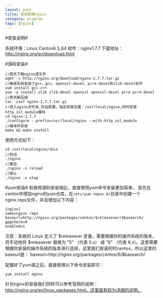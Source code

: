 ```yaml
---
layout: post
title: 安装配置nginx  
category: program 
tags: [nginx]  
---
```


#安装说明#

系统环境：Linux Centos6.3_64
软件：nginx1.7.7
下载地址：http://nginx.org/en/download.html

#源码安装#

```
//首先下载nginx源文件
wget -c http://nginx.org/download/nginx-1.7.7.tar.gz
//确保系统安装了g++、gcc、openssl-devel、pcre-devel和zlib-devel软件
yum install gcc-c++
yum -y install zlib zlib-devel openssl openssl-devel pcre pcre-devel 
//首先解压缩
tar -zxvf nginx-1.7.7.tar.gz
//进入nginx文件夹,并且配置，指定安装位置：/usr/local/nginx,同时安装http_ssl_module模块
cd nginx-1.7.7
./configure --prefix=/usr/local/nginx --with-http_ssl_module
//编译并安装
make && make install
```

使用方式如下：

```
cd /usr/local/nginx/sbin
//启动
./nginx
//重启
./nginx -s reload
//停止
./nginx -s stop
```

#yum安装#
和使用源码安装相比，直接使用yum命令安装更加简单。
首先在centos中增加nginx的yum仓库，在`/etc/yum.repos.d/`目录中创建一个nginx.repo文件，并且增加以下内容：

```
[nginx]
name=nginx repo
baseurl=http://nginx.org/packages/centos/$releasever/$basearch/
gpgcheck=0
enabled=1
```
注意：系统的 Linux 定义了 $releasever 变量，需要根据你的操作系统的版本，将手动地将 $releasever 替换为 "5" （代表 5.x） 或 "6" （代表 6.x）。这里需要根据你安装的操作系统的版本进行选择，这里我们安装的时centos，所以这里的baseurl是：`baseurl=http://nginx.org/packages/centos/6/$basearch/`

配置好了yum源之后，直接使用以下命令安装即可：

```
yum install nginx
```

针对nginx的安装我们同样可以参考官网的说明：http://nginx.org/en/linux_packages.html。这里面有较为详细的说明。